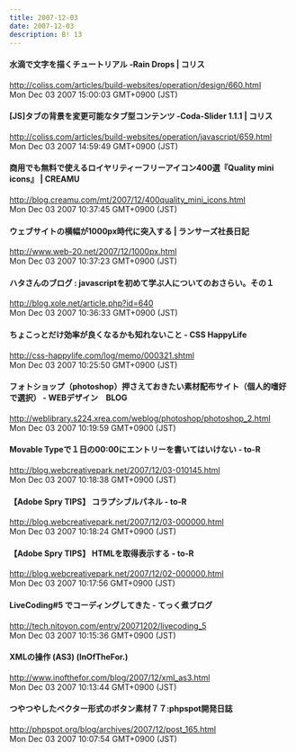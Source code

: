 ```yaml
---
title: 2007-12-03
date: 2007-12-03
description: B! 13
---
```


####   水滴で文字を描くチュートリアル -Rain Drops | コリス
http://coliss.com/articles/build-websites/operation/design/660.html<br>
Mon Dec 03 2007 15:00:03 GMT+0900 (JST)<br>


####   [JS]タブの背景を変更可能なタブ型コンテンツ -Coda-Slider 1.1.1 | コリス
http://coliss.com/articles/build-websites/operation/javascript/659.html<br>
Mon Dec 03 2007 14:59:49 GMT+0900 (JST)<br>


#### 商用でも無料で使えるロイヤリティーフリーアイコン400選『Quality mini icons』 | CREAMU
http://blog.creamu.com/mt/2007/12/400quality_mini_icons.html<br>
Mon Dec 03 2007 10:37:45 GMT+0900 (JST)<br>


#### ウェブサイトの横幅が1000px時代に突入する | ランサーズ社長日記
http://www.web-20.net/2007/12/1000px.html<br>
Mon Dec 03 2007 10:37:23 GMT+0900 (JST)<br>


#### ハタさんのブログ : javascriptを初めて学ぶ人についてのおさらい。その１
http://blog.xole.net/article.php?id=640<br>
Mon Dec 03 2007 10:36:33 GMT+0900 (JST)<br>


#### ちょこっとだけ効率が良くなるかも知れないこと - CSS HappyLife
http://css-happylife.com/log/memo/000321.shtml<br>
Mon Dec 03 2007 10:25:50 GMT+0900 (JST)<br>


#### フォトショップ（photoshop）押さえておきたい素材配布サイト（個人的嗜好で選択） - WEBデザイン　BLOG
http://weblibrary.s224.xrea.com/weblog/photoshop/photoshop_2.html<br>
Mon Dec 03 2007 10:19:59 GMT+0900 (JST)<br>


#### Movable Typeで１日の00:00にエントリーを書いてはいけない - to-R
http://blog.webcreativepark.net/2007/12/03-010145.html<br>
Mon Dec 03 2007 10:18:38 GMT+0900 (JST)<br>


#### 【Adobe Spry TIPS】 コラプシブルパネル - to-R
http://blog.webcreativepark.net/2007/12/03-000000.html<br>
Mon Dec 03 2007 10:18:24 GMT+0900 (JST)<br>


#### 【Adobe Spry TIPS】 HTMLを取得表示する - to-R
http://blog.webcreativepark.net/2007/12/02-000000.html<br>
Mon Dec 03 2007 10:17:56 GMT+0900 (JST)<br>


#### LiveCoding#5 でコーディングしてきた - てっく煮ブログ
http://tech.nitoyon.com/entry/20071202/livecoding_5<br>
Mon Dec 03 2007 10:15:36 GMT+0900 (JST)<br>


#### XMLの操作 (AS3) (InOfTheFor.)
http://www.inofthefor.com/blog/2007/12/xml_as3.html<br>
Mon Dec 03 2007 10:13:44 GMT+0900 (JST)<br>


#### つやつやしたベクター形式のボタン素材７７:phpspot開発日誌
http://phpspot.org/blog/archives/2007/12/post_165.html<br>
Mon Dec 03 2007 10:07:54 GMT+0900 (JST)<br>


